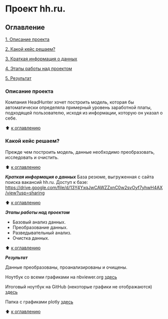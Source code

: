 # Проект hh.ru. 

## Оглавление

[1. Описание проекта](https://github.com/LNarnia/new_DS/tree/main/Skillfactory/project_hh/README.md#Описание-проекта)

[2. Какой кейс решаем?](https://github.com/LNarnia/new_DS/tree/main/Skillfactory/project_hh/README.md#Какой-кейс-решаем?)

[3. Краткая информация о данных](https://github.com/LNarnia/new_DS/tree/main/Skillfactory/project_hh/README.md#Краткая-информация-о-данных)

[4. Этапы работы над проектом](https://github.com/LNarnia/new_DS/tree/main/Skillfactory/project_hh/README.md#Этапы-работы-над-проектом)

[5. Результат](https://github.com/LNarnia/new_DS/tree/main/Skillfactory/project_hh/README.md#Результат)

### Описание проекта
Компания HeadHunter хочет построить модель, которая бы автоматически определяла примерный уровень заработной платы, подходящей пользователю, исходя из информации, которую он указал о себе.

:arrow_up: [к оглавлению](https://github.com/LNarnia/new_DS/tree/main/Skillfactory/project_hh/README.md#Оглавление)

### Какой кейс решаем?
Прежде чем построить модель, данные необходимо преобразовать, исследовать и очистить.

:arrow_up: [к оглавлению](https://github.com/LNarnia/new_DS/tree/main/Skillfactory/project_hh/README.md#Оглавление)

***Краткая информация о данных***
База резюме, выгруженная с сайта поиска вакансий hh.ru.
Доступ к базе:
https://drive.google.com/file/d/13Y4YxqJwCAWZZxnC0w2svOyf7yhwH4AX/view?usp=sharing

:arrow_up: [к оглавлению](https://github.com/LNarnia/new_DS/tree/main/Skillfactory/project_hh/README.md#Оглавление)

***Этапы работы над проектом***
- Базовый анализ данных.
- Преобразование данных.
- Разведывательный анализ.
- Очистка данных.

:arrow_up: [к оглавлению](https://github.com/LNarnia/new_DS/tree/main/Skillfactory/project_hh/README.md#Оглавление)

***Результат***

Данные преобразованы, проанализированы и очищены.

Ноутбук со всеми графиками на nbviewer.org [здесь](https://nbviewer.org/github/LNarnia/new_DS/blob/main/Skillfactory/project_1_hh/Project-1._%D0%9D%D0%BE%D1%83%D1%82%D0%B1%D1%83%D0%BA-%D1%88%D0%B0%D0%B1%D0%BB%D0%BE%D0%BD.ipynb)

Итоговый ноутбук на GitHub (некоторые графики не отображаются) [здесь](https://github.com/LNarnia/new_DS/blob/main/Skillfactory/project_hh/Project-1._%D0%9D%D0%BE%D1%83%D1%82%D0%B1%D1%83%D0%BA-%D1%88%D0%B0%D0%B1%D0%BB%D0%BE%D0%BD.ipynb)

Папка с графиками plotly [здесь](https://github.com/LNarnia/new_DS/tree/main/Skillfactory/project_1_hh/plotly)

:arrow_up: [к оглавлению](https://github.com/LNarnia/new_DS/tree/main/Skillfactory/project_hh/README.md#Оглавление)
